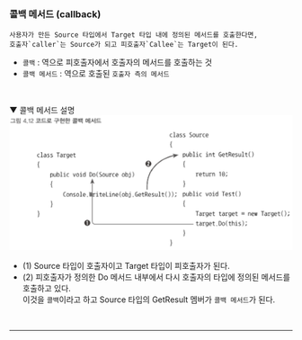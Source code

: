 ### 콜백 메서드 (callback)
```
사용자가 만든 Source 타입에서 Target 타입 내에 정의된 메서드를 호출한다면,    
호출자`caller`는 Source가 되고 피호출자`Callee`는 Target이 된다.
```
- `콜백` : 역으로 피호출자에서 호출자의 메서드를 호출하는 것
- `콜백 메서드` : 역으로 호출된 `호출자 측의 메서드`
<br>

▼ 콜백 메서드 설명    
<img src="./Images/4_12.png" width="700"/>

- (1) Source 타입이 호출자이고 Target 타입이 피호출자가 된다.
- (2) 피호출자가 정의한 Do 메서드 내부에서 다시 호출자의 타입에 정의된 메서드를 호출하고 있다.    
이것을 `콜백`이라고 하고 Source 타입의 GetResult 멤버가 `콜백 메서드`가 된다.
<br>


****
<br>
